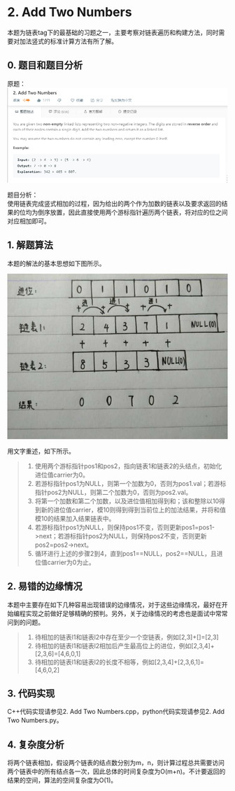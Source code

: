 # 2. Add Two Numbers

  本题为链表tag下的最基础的习题之一，主要考察对链表遍历和构建方法，同时需要对加法竖式的标准计算方法有所了解。
  
  ## 0. 题目和题目分析
  原题：  
  ![avatar](https://github.com/Happyxianyueveryday/Leetcode-Notebook/blob/master/Linked%20List/2.%20Add%20Two%20Numbers/QQ%E6%88%AA%E5%9B%BE20190222204217.png)
  
  题目分析：  
  使用链表完成竖式相加的过程，因为给出的两个作为加数的链表以及要求返回的结果的位均为倒序放置，因此直接使用两个游标指针遍历两个链表，将对应的位之间对应相加即可。
  
  ## 1. 解题算法
  本题的解法的基本思想如下图所示。
  
  ![avatar](https://github.com/Happyxianyueveryday/Leetcode-Notebook/blob/master/Linked%20List/2.%20Add%20Two%20Numbers/QQ%E5%9B%BE%E7%89%8720190222211515.jpg)
  
  用文字重述，如下所示。
  > 1. 使用两个游标指针pos1和pos2，指向链表1和链表2的头结点，初始化进位值carrier为0。
  > 2. 若游标指针pos1为NULL，则第一个加数为0，否则为pos1.val；若游标指针pos2为NULL，则第二个加数为0，否则为pos2.val。
  > 3. 将第一个加数和第二个加数，以及进位值相加得到和；该和整除以10得到新的进位值carrier，模10则得到得到当前位上的加法结果，并将和值模10的结果加入结果链表中。
  > 4. 若游标指针pos1为NULL，则保持pos1不变，否则更新pos1=pos1->next；若游标指针pos2为NULL，则保持pos2不变，否则更新pos2=pos2->next。
  > 5. 循环进行上述的步骤2到4，直到pos1==NULL，pos2==NULL，且进位值carrier为0为止。
  
  
  
  ## 2. 易错的边缘情况
  本题中主要存在如下几种容易出现错误的边缘情况，对于这些边缘情况，最好在开始编程实现之前做好足够精确的预判。另外，关于边缘情况的考虑也是面试中常常问到的问题。
  
  > 1. 待相加的链表l1和链表l2中存在至少一个空链表，例如\[2,3]+\[]=\[2,3]
  > 2. 待相加的链表l1和链表l2相加后产生最高位上的进位，例如\[2,3,4]+\[2,3,6]=\[4,6,0,1]
  > 3. 待相加的链表l1和链表l2的长度不相等，例如\[2,3,4]+\[2,3,6,1]=\[4,6,0,2]
  
  ## 3. 代码实现
  C++代码实现请参见2. Add Two Numbers.cpp，python代码实现请参见2. Add Two Numbers.py。
  
  ## 4. 复杂度分析
  将两个链表相加，假设两个链表的结点数分别为m，n，则计算过程总共需要访问两个链表中的所有结点各一次，因此总体的时间复杂度为O(m+n)。不计要返回的结果的空间，算法的空间复杂度为O(1)。
  
  
